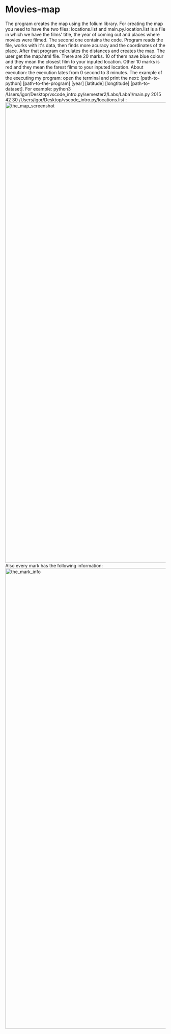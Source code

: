 # Movies-map
The program creates the map using the folium library. 
For creating the map you need to have the two files: locations.list and main.py.location.list is a file in which we have the films' title, the year of coming out
and places where movies were filmed. The second one contains the code. Program reads the file, works with it's data, then finds more acuracy and the coordinates of
the place. After that program calculates the distances and creates the map. The user get the map.html file. There are 20 marks. 10 of them nave blue colour and they
mean the closest film to your inputed location. Other 10 marks is red and they mean the farest films to your inputed location. About execution: the execution lates
from 0 second to 3 minutes. The example of the executing my program: open the terminal and print the next: [path-to-python] [path-to-the-program] [year] [latitude]
[longtitude] [path-to-dataset]. For example: python3 /Users/igor/Desktop/vscode_intro.py/semester2/Labs/Laba1/main.py 2015 42 30 /Users/igor/Desktop/vscode_intro.py/locations.list :
<img width="1440" alt="the_map_screenshot" src="https://user-images.githubusercontent.com/96167224/153514707-9faa45ed-a734-4dce-878e-fef2b362d623.png">
Also every mark has the following information: 
<img width="1440" alt="the_mark_info" src="https://user-images.githubusercontent.com/96167224/153515502-6d9ff644-4c70-4b03-b071-3d8fc144c6d3.png">

